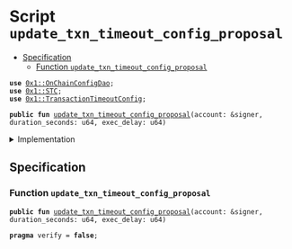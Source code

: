 
<a name="update_txn_timeout_config_proposal"></a>

# Script `update_txn_timeout_config_proposal`



-  [Specification](#@Specification_0)
    -  [Function `update_txn_timeout_config_proposal`](#@Specification_0_update_txn_timeout_config_proposal)


<pre><code><b>use</b> <a href="../../modules/doc/OnChainConfigDao.md#0x1_OnChainConfigDao">0x1::OnChainConfigDao</a>;
<b>use</b> <a href="../../modules/doc/STC.md#0x1_STC">0x1::STC</a>;
<b>use</b> <a href="../../modules/doc/TransactionTimeoutConfig.md#0x1_TransactionTimeoutConfig">0x1::TransactionTimeoutConfig</a>;
</code></pre>




<pre><code><b>public</b> <b>fun</b> <a href="update_txn_timeout_config_proposal.md#update_txn_timeout_config_proposal">update_txn_timeout_config_proposal</a>(account: &signer, duration_seconds: u64, exec_delay: u64)
</code></pre>



<details>
<summary>Implementation</summary>


<pre><code><b>fun</b> <a href="update_txn_timeout_config_proposal.md#update_txn_timeout_config_proposal">update_txn_timeout_config_proposal</a>(account: &signer,
    duration_seconds: u64,
    exec_delay: u64) {
    <b>let</b> txn_timeout_config = <a href="../../modules/doc/TransactionTimeoutConfig.md#0x1_TransactionTimeoutConfig_new_transaction_timeout_config">TransactionTimeoutConfig::new_transaction_timeout_config</a>(duration_seconds);
    <a href="../../modules/doc/OnChainConfigDao.md#0x1_OnChainConfigDao_propose_update">OnChainConfigDao::propose_update</a>&lt;<a href="../../modules/doc/STC.md#0x1_STC_STC">STC::STC</a>, <a href="../../modules/doc/TransactionTimeoutConfig.md#0x1_TransactionTimeoutConfig_TransactionTimeoutConfig">TransactionTimeoutConfig::TransactionTimeoutConfig</a>&gt;(account, txn_timeout_config, exec_delay);
}
</code></pre>



</details>

<a name="@Specification_0"></a>

## Specification


<a name="@Specification_0_update_txn_timeout_config_proposal"></a>

### Function `update_txn_timeout_config_proposal`


<pre><code><b>public</b> <b>fun</b> <a href="update_txn_timeout_config_proposal.md#update_txn_timeout_config_proposal">update_txn_timeout_config_proposal</a>(account: &signer, duration_seconds: u64, exec_delay: u64)
</code></pre>




<pre><code><b>pragma</b> verify = <b>false</b>;
</code></pre>
